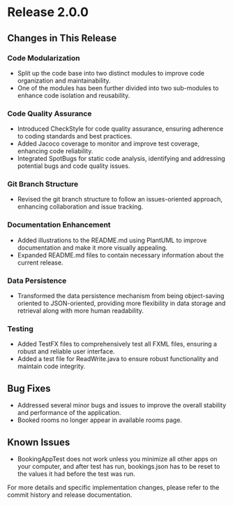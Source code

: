 # Release 2.0.0

## Changes in This Release

### Code Modularization

- Split up the code base into two distinct modules to improve code organization and maintainability.
- One of the modules has been further divided into two sub-modules to enhance code isolation and reusability.

### Code Quality Assurance

- Introduced CheckStyle for code quality assurance, ensuring adherence to coding standards and best practices.
- Added Jacoco coverage to monitor and improve test coverage, enhancing code reliability.
- Integrated SpotBugs for static code analysis, identifying and addressing potential bugs and code quality issues.

### Git Branch Structure

- Revised the git branch structure to follow an issues-oriented approach, enhancing collaboration and issue tracking.

### Documentation Enhancement

- Added illustrations to the README.md using PlantUML to improve documentation and make it more visually appealing.
- Expanded README.md files to contain necessary information about the current release.

### Data Persistence

- Transformed the data persistence mechanism from being object-saving oriented to JSON-oriented, providing more flexibility in data storage and retrieval along with more human readability.

### Testing

- Added TestFX files to comprehensively test all FXML files, ensuring a robust and reliable user interface.
- Added a test file for ReadWrite.java to ensure robust functionality and maintain code integrity.

## Bug Fixes

- Addressed several minor bugs and issues to improve the overall stability and performance of the application.
- Booked rooms no longer appear in available rooms page.

## Known Issues

- BookingAppTest does not work unless you minimize all other apps on your computer, and after test has run, bookings.json has to be reset to the values it had before the test was run.

For more details and specific implementation changes, please refer to the commit history and release documentation.
